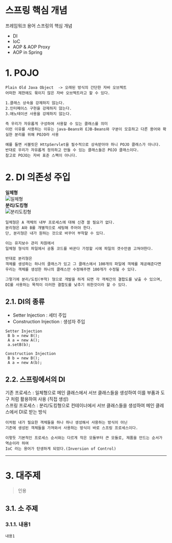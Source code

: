 스프링 핵심 개념
=======================
프레임워크 용어
스프링의 핵심 개념
 * DI
 * IoC
 * AOP & AOP Proxy
 * AOP in Spring
 
# 1. POJO
```
Plain Old Java Object  -> 오래된 방식의 간단한 자바 오브젝트
어떠한 제한에도 묶이지 않은 자바 오브젝트라고 할 수 있다.
   
1.클래스 상속을 강제하지 않는다.  
2.인터페이스 구현을 강제하지 않는다.
3.애노테이션 사용을 강제하지 않는다.
   
즉 우리가 자유롭게 구성하여 사용할 수 있는 클래스를 의미 
이런 이유를 사용하는 이유는 java-Beans와 EJB-Beans와 구분이 모호하고 다른 용어와 확실한 분리를 위해 POJO라 사용 

예를 들면 서블릿은 HttpServlet을 필수적으로 상속받아야 하니 POJO 클래스가 아니다.
반대로 우리가 자유롭게 정의하고 만들 수 있는 클래스들은 POJO 클래스이다.
참고로 POJO는 자바 표준 스펙이 아니다. 
```
   
# 2. DI 의존성 주입
**일체형**   
![일체형](https://user-images.githubusercontent.com/50267433/71542583-8bcf8180-29ab-11ea-8f9a-e1a84eb82f75.png)   
**분리/도킹형**   
![분리도킹형](https://user-images.githubusercontent.com/50267433/71542584-8ffb9f00-29ab-11ea-990a-e7793f67f3ae.png)  
```
일체형은 A 객체의 내부 프로세스에 대해 신경 쓸 필요가 없다. 
분리형은 A와 B를 개별적으로 세팅해 주어야 한다. 
단, 분리형은 내가 원하는 것으로 바꾸어 부착할 수 있다. 

이는 유지보수 관리 차원에서 
일체형 형식의 파일에서 공통 코드를 바꾼다 가정할 시에 파일의 갯수만큼 고쳐야한다.

반대로 분리형은 
객체를 생성하는 하나의 클래스가 있고 그 클래스에서 100개의 파일에 객체를 제공해준다면 
우리는 객체를 생성한 하나의 클래스만 수정해주면 100개가 수정될 수 있다.  

그렇기에 분리/도킹(부착) 형으로 개발을 하게 되면 각 객체간의 결합도를 낮출 수 있으며, 
DI를 사용하는 목적이 이러한 결합도를 낮추기 위한것이라 할 수 있다.
```
## 2.1. DI의 종류
* Setter Injection : 세터 주입
* Construction Injection : 생성자 주입

```
Setter Injection
 B b = new B();
 A a = new A();
 a.setB(b);

Construction Injection
 B b = new B();
 A a = new A(b);
```
## 2.2. 스프링에서의 DI
기존 프로세스 : 일체형으로 메인 클래스에서 서브 클래스들을 생성하여 이를 부품과 도구 처럼 활용하여 사용 (직접 생성)    
스프링 프로세스 : 분리/도킹형으로 컨테이너에서 서브 클래스들을 생성하여 메인 클레스에서 DI로 받는 방식  
```
이처럼 내가 필요한 객체들을 하나 하나 생성해서 사용하는 방식이 아닌 
기존에 생성된 객체들을 가져와서 사용하는 방식이 바로 스프링 프로세스이다.   

이렇듯 기본적인 프로세스 순서와는 다르게 작은 모듈부터 큰 모듈로, 제품을 만드는 순서가 역순이라 하여
IoC 라는 용어가 탄생하게 되었다.(Inversion of Control)
```


***
# 3. 대주제
> 인용
## 3.1. 소 주제
### 3.1.1. 내용1
```
내용1
```

